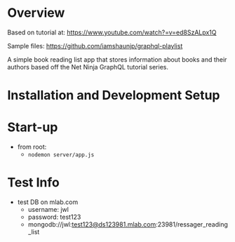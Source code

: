 # Overview
Based on tutorial at: https://www.youtube.com/watch?=v=ed8SzALpx1Q

Sample files: https://github.com/iamshaunjp/graphql-playlist

A simple book reading list app that stores information about books and their authors based off the Net Ninja GraphQL tutorial series.

# Installation and Development Setup


# Start-up
* from root: 
  * `nodemon server/app.js`

# Test Info
* test DB on mlab.com
  * username: jwl
  * password: test123
  * mongodb://jwl:test123@ds123981.mlab.com:23981/ressager_reading_list
